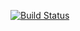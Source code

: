 [![Build Status](https://dev.azure.com/MiekeDash/AZGIDEVOPS/_apis/build/status%2FGIDEVOPS.webapp?branchName=main)](https://dev.azure.com/MiekeDash/AZGIDEVOPS/_build/latest?definitionId=5&branchName=main)
